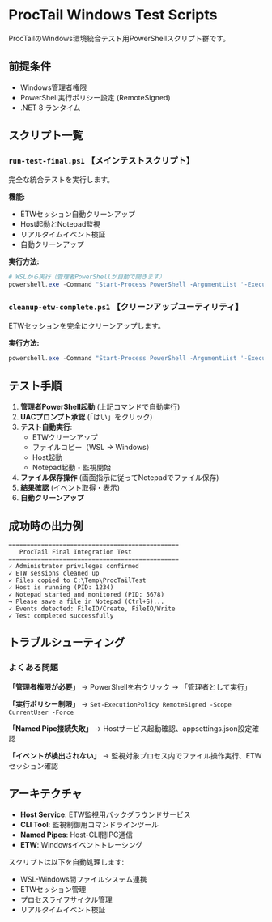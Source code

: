 # ProcTail Windows Test Scripts

ProcTailのWindows環境統合テスト用PowerShellスクリプト群です。

## 前提条件

- Windows管理者権限
- PowerShell実行ポリシー設定 (RemoteSigned)
- .NET 8 ランタイム

## スクリプト一覧

### `run-test-final.ps1` 【メインテストスクリプト】
完全な統合テストを実行します。

**機能:**
- ETWセッション自動クリーンアップ
- Host起動とNotepad監視
- リアルタイムイベント検証
- 自動クリーンアップ

**実行方法:**
```powershell
# WSLから実行（管理者PowerShellが自動で開きます）
powershell.exe -Command "Start-Process PowerShell -ArgumentList '-ExecutionPolicy RemoteSigned -Command \"& \\\\wsl.localhost\\Ubuntu\\home\\ryoha\\workspace\\proctail\\scripts\\windows-test\\run-test-final.ps1; Read-Host Press Enter to exit\"' -Verb RunAs"
```

### `cleanup-etw-complete.ps1` 【クリーンアップユーティリティ】
ETWセッションを完全にクリーンアップします。

**実行方法:**
```powershell
powershell.exe -Command "Start-Process PowerShell -ArgumentList '-ExecutionPolicy RemoteSigned -Command \"& \\\\wsl.localhost\\Ubuntu\\home\\ryoha\\workspace\\proctail\\scripts\\windows-test\\cleanup-etw-complete.ps1; Read-Host Press Enter to exit\"' -Verb RunAs"
```

## テスト手順

1. **管理者PowerShell起動** (上記コマンドで自動実行)
2. **UACプロンプト承認** (「はい」をクリック)
3. **テスト自動実行**:
   - ETWクリーンアップ
   - ファイルコピー（WSL → Windows）
   - Host起動
   - Notepad起動・監視開始
4. **ファイル保存操作** (画面指示に従ってNotepadでファイル保存)
5. **結果確認** (イベント取得・表示)
6. **自動クリーンアップ**

## 成功時の出力例

```
===============================================
   ProcTail Final Integration Test
===============================================
✓ Administrator privileges confirmed
✓ ETW sessions cleaned up  
✓ Files copied to C:\Temp\ProcTailTest
✓ Host is running (PID: 1234)
✓ Notepad started and monitored (PID: 5678)
→ Please save a file in Notepad (Ctrl+S)...
✓ Events detected: FileIO/Create, FileIO/Write
✓ Test completed successfully
```

## トラブルシューティング

### よくある問題

**「管理者権限が必要」**
→ PowerShellを右クリック → 「管理者として実行」

**「実行ポリシー制限」** 
→ `Set-ExecutionPolicy RemoteSigned -Scope CurrentUser -Force`

**「Named Pipe接続失敗」**
→ Hostサービス起動確認、appsettings.json設定確認

**「イベントが検出されない」**
→ 監視対象プロセス内でファイル操作実行、ETWセッション確認

## アーキテクチャ

- **Host Service**: ETW監視用バックグラウンドサービス
- **CLI Tool**: 監視制御用コマンドラインツール  
- **Named Pipes**: Host-CLI間IPC通信
- **ETW**: Windowsイベントトレーシング

スクリプトは以下を自動処理します:
- WSL-Windows間ファイルシステム連携
- ETWセッション管理
- プロセスライフサイクル管理
- リアルタイムイベント検証